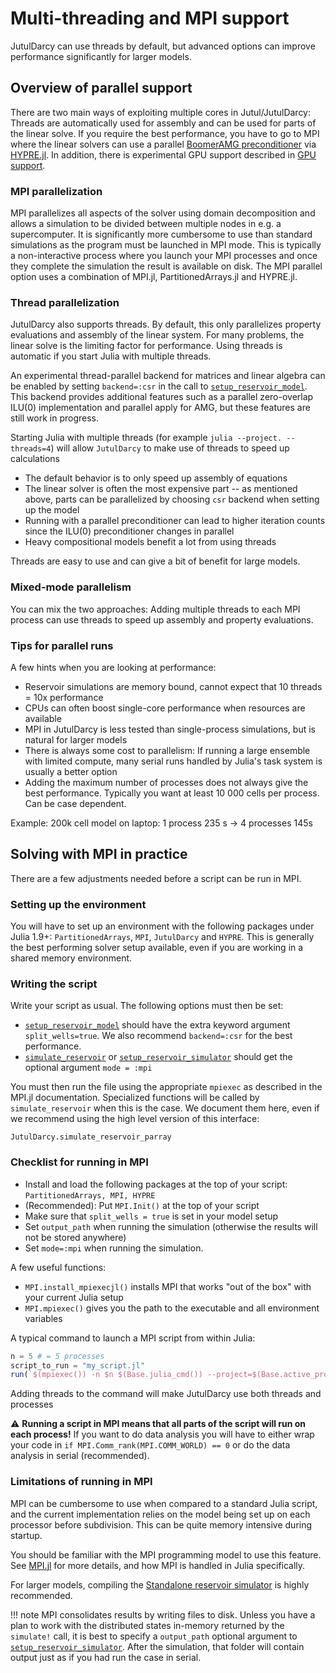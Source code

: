 # Multi-threading and MPI support

JutulDarcy can use threads by default, but advanced options can improve performance significantly for larger models.

## Overview of parallel support

There are two main ways of exploiting multiple cores in Jutul/JutulDarcy: Threads are automatically used for assembly and can be used for parts of the linear solve. If you require the best performance, you have to go to MPI where the linear solvers can use a parallel [BoomerAMG preconditioner](https://hypre.readthedocs.io/en/latest/solvers-boomeramg.html) via [HYPRE.jl](https://github.com/fredrikekre/HYPRE.jl). In addition, there is experimental GPU support described in [GPU support](@ref).

### MPI parallelization

MPI parallelizes all aspects of the solver using domain decomposition and allows a simulation to be divided between multiple nodes in e.g. a supercomputer. It is significantly more cumbersome to use than standard simulations as the program must be launched in MPI mode. This is typically a non-interactive process where you launch your MPI processes and once they complete the simulation the result is available on disk. The MPI parallel option uses a combination of MPI.jl, PartitionedArrays.jl and HYPRE.jl.

### Thread parallelization

JutulDarcy also supports threads. By default, this only parallelizes property evaluations and assembly of the linear system. For many problems, the linear solve is the limiting factor for performance. Using threads is automatic if you start Julia with multiple threads.

An experimental thread-parallel backend for matrices and linear algebra can be enabled by setting `backend=:csr` in the call to [`setup_reservoir_model`](@ref). This backend provides additional features such as a parallel zero-overlap ILU(0) implementation and parallel apply for AMG, but these features are still work in progress.

Starting Julia with multiple threads (for example `julia --project. --threads=4`) will allow `JutulDarcy` to make use of threads to speed up calculations

- The default behavior is to only speed up assembly of equations
- The linear solver is often the most expensive part -- as mentioned above, parts can be parallelized by choosing `csr` backend when setting up the model
- Running with a parallel preconditioner can lead to higher iteration counts since the ILU(0) preconditioner changes in parallel
- Heavy compositional models benefit a lot from using threads

Threads are easy to use and can give a bit of benefit for large models.

### Mixed-mode parallelism

You can mix the two approaches: Adding multiple threads to each MPI process can use threads to speed up assembly and property evaluations.

### Tips for parallel runs

A few hints when you are looking at performance:

- Reservoir simulations are memory bound, cannot expect that 10 threads = 10x performance
- CPUs can often boost single-core performance when resources are available
- MPI in JutulDarcy is less tested than single-process simulations, but is natural for larger models
- There is always some cost to parallelism: If running a large ensemble with limited compute, many serial runs handled by Julia's task system is usually a better option
- Adding the maximum number of processes does not always give the best performance. Typically you want at least 10 000 cells per process. Can be case dependent.

Example: 200k cell model on laptop: 1 process 235 s -> 4 processes 145s

## Solving with MPI in practice

There are a few adjustments needed before a script can be run in MPI.

### Setting up the environment

You will have to set up an environment with the following packages under Julia 1.9+:
`PartitionedArrays`, `MPI`, `JutulDarcy` and `HYPRE`. This is generally the best performing solver setup available, even if you are working in a shared memory environment.

### Writing the script

Write your script as usual. The following options must then be set:

- [`setup_reservoir_model`](@ref) should have the extra keyword argument `split_wells=true`. We also recommend `backend=:csr` for the best performance.
- [`simulate_reservoir`](@ref) or [`setup_reservoir_simulator`](@ref) should get the optional argument `mode = :mpi`

You must then run the file using the appropriate `mpiexec` as described in the MPI.jl documentation. Specialized functions will be called by `simulate_reservoir` when this is the case. We document them here, even if we recommend using the high level version of this interface:

```@docs
JutulDarcy.simulate_reservoir_parray
```

### Checklist for running in MPI

- Install and load the following packages at the top of your script: `PartitionedArrays, MPI, HYPRE`
- (Recommended): Put `MPI.Init()` at the top of your script
- Make sure that `split_wells = true` is set in your model setup
- Set `output_path` when running the simulation (otherwise the results will not be stored anywhere)
- Set `mode=:mpi` when running the simulation.

A few useful functions:

- `MPI.install_mpiexecjl()` installs MPI that works "out of the box" with your current Julia setup
- `MPI.mpiexec()` gives you the path to the executable and all environment variables

A typical command to launch a MPI script from within Julia:

```julia
n = 5 # = 5 processes
script_to_run = "my_script.jl"
run(`$(mpiexec()) -n $n $(Base.julia_cmd()) --project=$(Base.active_project()) $script_to_run`)
```

Adding threads to the command will make JutulDarcy use both threads and processes

:warning: **Running a script in MPI means that all parts of the script will run on each process!** If you want to do data analysis you will have to either wrap your code in `if MPI.Comm_rank(MPI.COMM_WORLD) == 0` or do the data analysis in serial (recommended).

### Limitations of running in MPI

MPI can be cumbersome to use when compared to a standard Julia script, and the
current implementation relies on the model being set up on each processor before
subdivision. This can be quite memory intensive during startup.

You should be familiar with the MPI programming model to use this feature. See
[MPI.jl](https://juliaparallel.org/MPI.jl/stable/) for more details, and how MPI
is handled in Julia specifically.

For larger models, compiling the [Standalone reservoir simulator](@ref) is
highly recommended.

!!! note
    MPI consolidates results by writing files to disk. Unless you have a plan to work with the distributed states in-memory returned by the `simulate!` call, it is best to specify a `output_path` optional argument to [`setup_reservoir_simulator`](@ref). After the simulation, that folder will contain output just as if you had run the case in serial.
